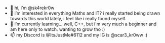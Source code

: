 - 👋 hi, i’m @sk4rekr0w
- 👀 i’m interested in everything Maths and IT? i really started being drawn towards this world lately, i feel like i really found myself.
- 🌱 i’m currently learning... well, C++, but i'm very much a beginner and am here only to watch. wanting to grow tho :)
- 📫 my Discord is @ItsJustMe#6112 and my IG is @scar3_kr0ww :)

<!---
sk4rekr0w/sk4rekr0w is a ✨ special ✨ repository because its `README.md` (this file) appears on your GitHub profile.
You can click the Preview link to take a look at your changes.
--->
